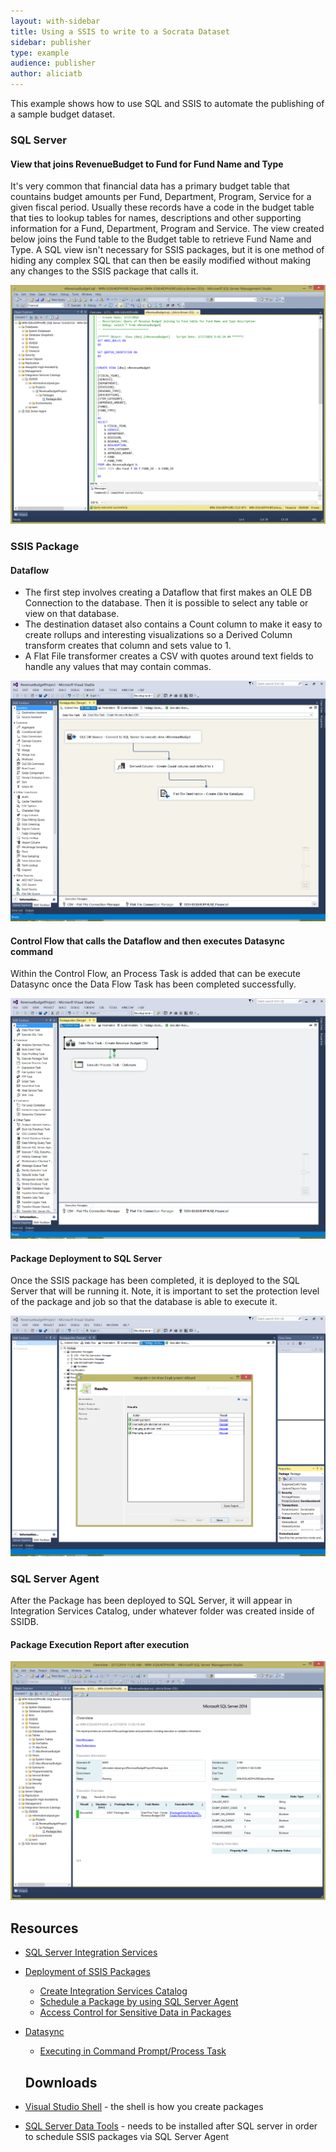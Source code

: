 ```yaml
---
layout: with-sidebar
title: Using a SSIS to write to a Socrata Dataset
sidebar: publisher
type: example
audience: publisher
author: aliciatb
---
```


This example shows how to use SQL and SSIS to automate the publishing of a sample budget dataset.

### SQL Server

#### View that joins RevenueBudget to Fund for Fund Name and Type
It's very common that financial data has a primary budget table that countains budget amounts per Fund, Department, Program, Service for a given fiscal period. Usually these records have a code in the budget table that ties to lookup tables for names, descriptions and other supporting information for a Fund, Department, Program and Service. The view created below joins the Fund table to the Budget table to retrieve Fund Name and Type. A SQL view isn't necessary for SSIS packages, but it is one method of hiding any complex SQL that can then be easily modified without making any changes to the SSIS package that calls it.

![SQL View](/img/SQLView.PNG)

### SSIS Package
#### Dataflow
* The first step involves creating a Dataflow that first makes an OLE DB Connection to the database. Then it is possible to select any table or view on that database.
* The destination dataset also contains a Count column to make it easy to create rollups and interesting visualizations so a Derived Column transform creates that column and sets value to 1.
* A Flat File transformer creates a CSV with quotes around text fields to handle any values that may contain commas.

![SSIS screenshot dataflow](/img/DataFlowTransformationTasks.PNG)

#### Control Flow that calls the Dataflow and then executes Datasync command
Within the Control Flow, an Process Task is added that can be execute Datasync once the Data Flow Task has been completed successfully.

![SSIS screenshot workflow](/img/ControlFlowTasks.PNG)

#### Package Deployment to SQL Server
Once the SSIS package has been completed, it is deployed to the SQL Server that will be running it. Note, it is important to set the protection level of the package and job so that the database is able to execute it.

![SSIS screenshot of package deployment](/img/DeployPackageStep.PNG)

### SQL Server Agent
After the Package has been deployed to SQL Server, it will appear in Integration Services Catalog, under whatever folder was created inside of SSIDB.
#### Package Execution Report after execution
![SSIS screenshot dataflow](/img/SQLPackageReport.PNG)

## Resources
* [SQL Server Integration Services](https://msdn.microsoft.com/en-us/library/ms141026(v=sql.120).aspx)
* [Deployment of SSIS Packages](https://msdn.microsoft.com/en-us/library/ms137592(v=sql.120))
  * [Create Integration Services Catalog](https://msdn.microsoft.com/en-us/library/gg471509(v=sql.120).aspx)
  * [Schedule a Package by using SQL Server Agent](https://msdn.microsoft.com/en-us/library/gg471507(v=sql.120).aspx)
  * [Access Control for Sensitive Data in Packages](https://msdn.microsoft.com/en-us/library/ms141747(v=sql.120).aspx)

* [Datasync](http://socrata.github.io/datasync/)
  * [Executing in Command Prompt/Process Task](http://socrata.github.io/datasync/guides/setup-standard-job-headless.html)

  ## Downloads
* [Visual Studio Shell](https://www.microsoft.com/en-us/download/details.aspx?id=40777) - the shell is how you create packages
* [SQL Server Data Tools](https://www.microsoft.com/download/details.aspx?id=42313) - needs to be installed after SQL server in order to schedule SSIS packages via SQL Server Agent